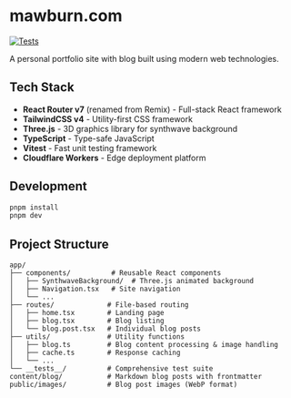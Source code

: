 # mawburn.com

[![Tests](https://github.com/mawburn/mawburn.com/actions/workflows/test.yml/badge.svg)](https://github.com/mawburn/mawburn.com/actions/workflows/test.yml)

A personal portfolio site with blog built using modern web technologies.

## Tech Stack

- **React Router v7** (renamed from Remix) - Full-stack React framework
- **TailwindCSS v4** - Utility-first CSS framework
- **Three.js** - 3D graphics library for synthwave background
- **TypeScript** - Type-safe JavaScript
- **Vitest** - Fast unit testing framework
- **Cloudflare Workers** - Edge deployment platform

## Development

```bash
pnpm install
pnpm dev
```

## Project Structure

```
app/
├── components/          # Reusable React components
│   ├── SynthwaveBackground/  # Three.js animated background
│   ├── Navigation.tsx   # Site navigation
│   └── ...
├── routes/             # File-based routing
│   ├── home.tsx        # Landing page
│   ├── blog.tsx        # Blog listing
│   └── blog.post.tsx   # Individual blog posts
├── utils/              # Utility functions
│   ├── blog.ts         # Blog content processing & image handling
│   ├── cache.ts        # Response caching
│   └── ...
└── __tests__/          # Comprehensive test suite
content/blog/           # Markdown blog posts with frontmatter
public/images/          # Blog post images (WebP format)
```
